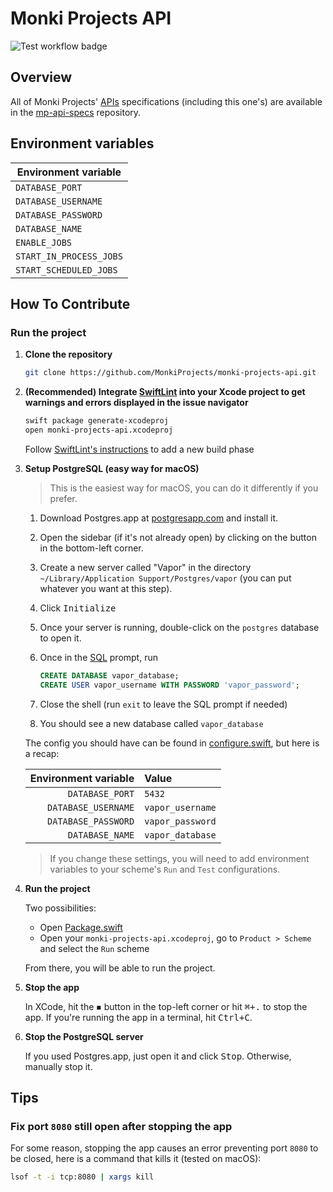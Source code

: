# Monki Projects API

![Test workflow badge](https://github.com/MonkiProjects/monki-projects-api/workflows/Test/badge.svg)

## Overview

All of Monki Projects' [APIs](https://en.wikipedia.org/wiki/API) specifications (including this one's) are available in the [mp-api-specs](https://github.com/MonkiProjects/mp-api-specs) repository.

## Environment variables

| Environment variable    |
| ----------------------- |
| `DATABASE_PORT`         |
| `DATABASE_USERNAME`     |
| `DATABASE_PASSWORD`     |
| `DATABASE_NAME`         |
| `ENABLE_JOBS`           |
| `START_IN_PROCESS_JOBS` |
| `START_SCHEDULED_JOBS`  |

## How To Contribute

### Run the project

1. **Clone the repository**

   ```sh
   git clone https://github.com/MonkiProjects/monki-projects-api.git
   ```

2. **(Recommended) Integrate [SwiftLint](https://github.com/realm/SwiftLint) into your Xcode project to get warnings and errors displayed in the issue navigator**

   ```sh
   swift package generate-xcodeproj
   open monki-projects-api.xcodeproj
   ```

   Follow [SwiftLint's instructions](https://github.com/realm/SwiftLint#xcode) to add a new build phase

3. **Setup PostgreSQL (easy way for macOS)**

   > This is the easiest way for macOS, you can do it differently if you prefer.

   1. Download Postgres.app at [postgresapp.com](https://postgresapp.com) and install it.
   2. Open the sidebar (if it's not already open) by clicking on the button in the bottom-left corner.
   3. Create a new server called "Vapor" in the directory `~/Library/Application Support/Postgres/vapor` (you can put whatever you want at this step).
   4. Click <kbd>Initialize</kbd>
   5. Once your server is running, double-click on the `postgres` database to open it.
   6. Once in the [SQL](https://en.wikipedia.org/wiki/SQL) prompt, run

      ```sql
      CREATE DATABASE vapor_database;
      CREATE USER vapor_username WITH PASSWORD 'vapor_password';
      ```

   7. Close the shell (run `exit` to leave the SQL prompt if needed)
   8. You should see a new database called `vapor_database`

   The config you should have can be found in [configure.swift](./Sources/App/configure.swift), but here is a recap:

   | Environment variable | Value            |
   | -------------------: | :--------------- |
   | `DATABASE_PORT`      | `5432`           |
   | `DATABASE_USERNAME`  | `vapor_username` |
   | `DATABASE_PASSWORD`  | `vapor_password` |
   | `DATABASE_NAME`      | `vapor_database` |

   > If you change these settings, you will need to add environment variables to your scheme's `Run` and `Test` configurations.

4. **Run the project**

   Two possibilities:
   - Open [Package.swift](./Package.swift)
   - Open your `monki-projects-api.xcodeproj`, go to `Product > Scheme` and select the `Run` scheme

   From there, you will be able to run the project.

5. **Stop the app**

   In XCode, hit the <kbd>◾</kbd> button in the top-left corner or hit <kbd><kbd>⌘</kbd>+<kbd>.</kbd></kbd> to stop the app. If you're running the app in a terminal, hit <kbd><kbd>Ctrl</kbd>+<kbd>C</kbd></kbd>.

6. **Stop the PostgreSQL server**

   If you used Postgres.app, just open it and click <kbd>Stop</kbd>. Otherwise, manually stop it.

## Tips

### Fix port `8080` still open after stopping the app

For some reason, stopping the app causes an error preventing port `8080` to be closed, here is a command that kills it (tested on macOS):

```sh
lsof -t -i tcp:8080 | xargs kill
```
